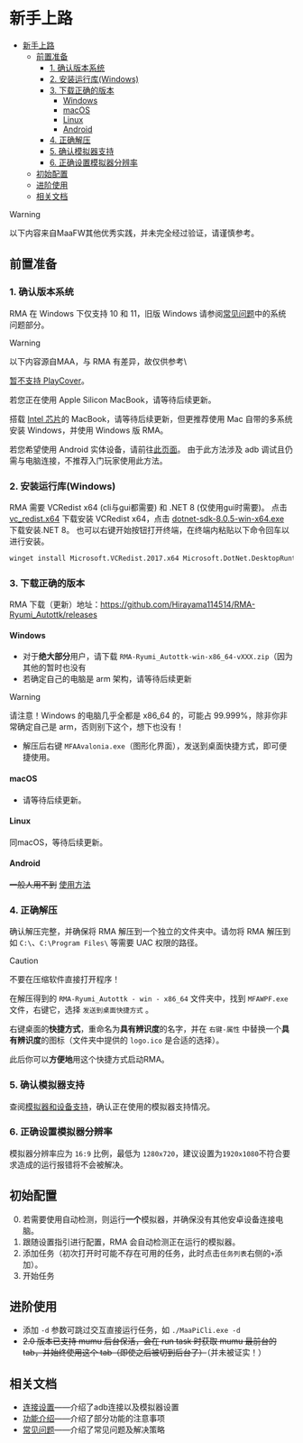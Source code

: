 # 新手上路

- [新手上路](#新手上路)
  - [前置准备](#前置准备)
    - [1. 确认版本系统](#1-确认版本系统)
    - [2. 安装运行库(Windows)](#2-安装运行库windows)
    - [3. 下载正确的版本](#3-下载正确的版本)
      - [Windows](#windows)
      - [macOS](#macos)
      - [Linux](#linux)
      - [Android](#android)
    - [4. 正确解压](#4-正确解压)
    - [5. 确认模拟器支持](#5-确认模拟器支持)
    - [6. 正确设置模拟器分辨率](#6-正确设置模拟器分辨率)
  - [初始配置](#初始配置)
  - [进阶使用](#进阶使用)
  - [相关文档](#相关文档)
> [!WARNING]
>
> 以下内容来自MaaFW其他优秀实践，并未完全经过验证，请谨慎参考。
## 前置准备

### 1. 确认版本系统

RMA 在 Windows 下仅支持 10 和 11，旧版 Windows 请参阅[常见问题](https://maa.plus/docs/zh-cn/manual/faq.html#%E7%B3%BB%E7%BB%9F%E9%97%AE%E9%A2%98)中的系统问题部分。

> [!WARNING]
>
> 以下内容源自MAA，与 RMA 有差异，故仅供参考\
>
> [暂不支持 PlayCover](https://github.com/MaaXYZ/MaaFramework/issues/405)。

若您正在使用 Apple Silicon MacBook，请等待后续更新。

搭载 [Intel 芯片](https://maa.plus/docs/zh-cn/manual/device/macos.html#intel-%E8%8A%AF%E7%89%87)的 MacBook，请等待后续更新，但更推荐使用 Mac 自带的多系统安装 Windows，并使用 Windows 版 RMA。

若您希望使用 Android 实体设备，请前往[此页面](https://maa.plus/docs/zh-cn/manual/device/android.html)。
由于此方法涉及 adb 调试且仍需与电脑连接，不推荐入门玩家使用此方法。

### 2. 安装运行库(Windows)

RMA 需要 VCRedist x64 (cli与gui都需要) 和 .NET 8 (仅使用gui时需要)。
点击 [vc_redist.x64](https://aka.ms/vs/17/release/vc_redist.x64.exe) 下载安装 VCRedist x64，点击 [dotnet-sdk-8.0.5-win-x64.exe](https://download.visualstudio.microsoft.com/download/pr/ba3a1364-27d8-472e-a33b-5ce0937728aa/6f9495e5a587406c85af6f93b1c89295/dotnet-sdk-8.0.404-win-x64.exe) 下载安装.NET 8。
也可以右键开始按钮打开终端，在终端内粘贴以下命令回车以进行安装。

```sh
winget install Microsoft.VCRedist.2017.x64 Microsoft.DotNet.DesktopRuntime.8
```

### 3. 下载正确的版本

RMA 下载（更新）地址：<https://github.com/Hirayama114514/RMA-Ryumi_Autottk/releases>

#### Windows

- 对于**绝大部分**用户，请下载 `RMA-Ryumi_Autottk-win-x86_64-vXXX.zip`（因为其他的暂时也没有
- 若确定自己的电脑是 arm 架构，请等待后续更新

> [!WARNING]
>
> 请注意！Windows 的电脑几乎全都是 x86\_64 的，可能占 99.999%，除非你非常确定自己是 arm，否则别下这个，想下也没有！

- 解压后右键 `MFAAvalonia.exe`（图形化界面），发送到桌面快捷方式，即可便捷使用。

#### macOS

- 请等待后续更新。

#### Linux

同macOS，等待后续更新。

#### Android

~~一般人用不到~~
[使用方法](https://github.com/MaaXYZ/MaaFramework/issues/475)

### 4. 正确解压

确认解压完整，并确保将 RMA 解压到一个独立的文件夹中。请勿将 RMA 解压到如 `C:\`、`C:\Program Files\` 等需要 UAC 权限的路径。

> [!CAUTION]
> 不要在压缩软件直接打开程序！

在解压得到的 `RMA-Ryumi_Autottk - win - x86_64` 文件夹中，找到 `MFAWPF.exe` 文件，右键它，选择 `发送到桌面快捷方式` 。

右键桌面的**快捷方式**，重命名为**具有辨识度**的名字，并在 `右键-属性` 中替换一个**具有辨识度**的图标（文件夹中提供的 `logo.ico` 是合适的选择）。

此后你可以**方便地**用这个快捷方式启动RMA。

### 5. 确认模拟器支持

查阅[模拟器和设备支持](https://maa.plus/docs/zh-cn/manual/device/)，确认正在使用的模拟器支持情况。

### 6. 正确设置模拟器分辨率

模拟器分辨率应为 `16:9` 比例，最低为 `1280x720`，建议设置为`1920x1080`不符合要求造成的运行报错将不会被解决。

## 初始配置

0. 若需要使用自动检测，则运行**一个**模拟器，并确保没有其他安卓设备连接电脑。
1. 跟随设置指引进行配置，RMA 会自动检测正在运行的模拟器。
2. 添加任务（初次打开时可能不存在可用的任务，此时点击`任务列表`右侧的`+`添加）。
3. 开始任务

## 进阶使用

- 添加 `-d` 参数可跳过交互直接运行任务，如 `./MaaPiCli.exe -d`
- ~~2.0 版本已支持 mumu 后台保活，会在 run task 时获取 mumu 最前台的 tab，并始终使用这个 tab（即使之后被切到后台了）~~（并未被证实！）

## 相关文档

- [连接设置](./连接设置.md#连接设置)——介绍了adb连接以及模拟器设置
- [功能介绍](./功能介绍.md)——介绍了部分功能的注意事项
- [常见问题](./常见问题.md)——介绍了常见问题及解决策略
